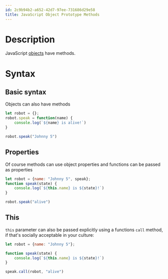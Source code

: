 ```yaml
---
id: 2c9b94b2-a652-42d7-97ee-731686d29e58
title: JavaScript Object Prototype Methods
---
```


# Description

JavaScript [objects](20200826201605-objects) have methods.

# Syntax

## Basic syntax

Objects can also have methods

``` javascript
let robot = {};
robot.speak = function(name) {
    console.log(`${name} is alive!`)
}

robot.speak("Johnny 5")
```

## Properties

Of course methods can use object properties and functions can be passed
as properties

``` javascript
let robot = {name: "Johnny 5", speak};
function speak(state) {
    console.log(`${this.name} is ${state}!`)
}

robot.speak("alive")
```

## This

`this` parameter can also be passed explicitly using a functions `call`
method, if that's socially acceptable in your culture:

``` javascript
let robot = {name: "Johnny 5"};

function speak(state) {
    console.log(`${this.name} is ${state}!`)
}

speak.call(robot, "alive")

```
